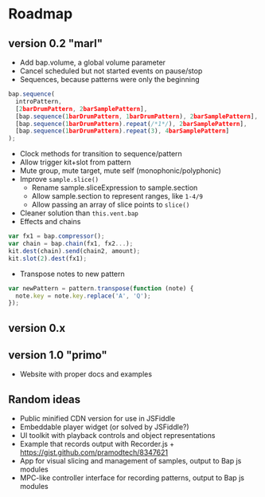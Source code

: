 # Roadmap

## version 0.2 "marl"

- Add bap.volume, a global volume parameter
- Cancel scheduled but not started events on pause/stop
- Sequences, because patterns were only the beginning
```js
bap.sequence(
  introPattern,
  [2barDrumPattern, 2barSamplePattern],
  [bap.sequence(1barDrumPattern, 1barDrumPattern), 2barSamplePattern],
  [bap.sequence(1barDrumPattern).repeat(/*1*/), 2barSamplePattern],
  [bap.sequence(1barDrumPattern).repeat(3), 4barSamplePattern]
);
```
- Clock methods for transition to sequence/pattern
- Allow trigger kit+slot from pattern
- Mute group, mute target, mute self (monophonic/polyphonic)
- Improve ```sample.slice()```
  - Rename sample.sliceExpression to sample.section
  - Allow sample.section to represent ranges, like ```1-4/9```
  - Allow passing an array of slice points to ```slice()```
- Cleaner solution than ```this.vent.bap```
- Effects and chains
```js
var fx1 = bap.compressor();
var chain = bap.chain(fx1, fx2...);
kit.dest(chain).send(chain2, amount);
kit.slot(2).dest(fx1);
```
- Transpose notes to new pattern
```js
var newPattern = pattern.transpose(function (note) {
  note.key = note.key.replace('A', 'Q');
});
```

## version 0.x

## version 1.0 "primo"

- Website with proper docs and examples



## Random ideas

- Public minified CDN version for use in JSFiddle
- Embeddable player widget (or solved by JSFiddle?)
- UI toolkit with playback controls and object representations
- Example that records output with Recorder.js + https://gist.github.com/pramodtech/8347621
- App for visual slicing and management of samples, output to Bap js modules
- MPC-like controller interface for recording patterns, output to Bap js modules
